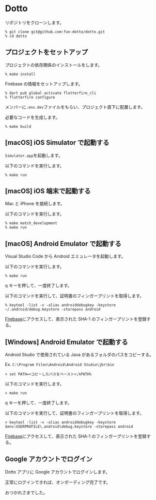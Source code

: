 # Dotto

リポジトリをクローンします。

```
% git clone git@github.com:fun-dotto/dotto.git
% cd dotto
```

## プロジェクトをセットアップ

プロジェクトの依存関係のインストールをします。

```
% make install
```

Firebase の情報をセットアップします。

```
% dart pub global activate flutterfire_cli
% flutterfire configure
```

メンバーに`.env.dev`ファイルをもらい、プロジェクト直下に配置します。

必要なコードを生成します。

```
% make build
```

## [macOS] iOS Simulator で起動する

`Simulator.app`を起動します。

以下のコマンドを実行します。

```
% make run
```

## [macOS] iOS 端末で起動する

Mac と iPhone を接続します。

以下のコマンドを実行します。

```
% make match_development
% make run
```

## [macOS] Android Emulator で起動する

Visual Studio Code から Android エミュレータを起動します。

以下のコマンドを実行します。

```
% make run
```

q キーを押して、一度終了します。

以下のコマンドを実行して、証明書のフィンガープリントを取得します。

```
% keytool -list -v -alias androiddebugkey -keystore ~/.android/debug.keystore -storepass android
```

[Firebase](https://console.firebase.google.com/u/0/project/swift2023groupc/settings/general/android:jp.ac.fun.dotto?hl=ja)にアクセスして、表示された SHA-1 のフィンガープリントを登録する。

## [Windows] Android Emulator で起動する

Android Studio で使用されている Java があるフォルダのパスをコピーする。

Ex. `C:\Program Files\Android\Android Studio\jbr\bin`

```
> set PATH=<コピーしたパスをペースト>;%PATH%
```

以下のコマンドを実行します。

```
> make run
```

q キーを押して、一度終了します。

以下のコマンドを実行して、証明書のフィンガープリントを取得します。

```
> keytool -list -v -alias androiddebugkey -keystore $env:USERPROFILE\.android\debug.keystore -storepass android
```

[Firebase](https://console.firebase.google.com/u/0/project/swift2023groupc/settings/general/android:jp.ac.fun.dotto?hl=ja)にアクセスして、表示された SHA-1 のフィンガープリントを登録する。

## Google アカウントでログイン

Dotto アプリに Google アカウントでログインします。

正常にログインできれば、オンボーディング完了です。

おつかれさまでした。
